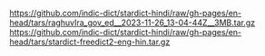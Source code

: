 https://github.com/indic-dict/stardict-hindi/raw/gh-pages/en-head/tars/raghuvIra_gov_ed__2023-11-26_13-04-44Z__3MB.tar.gz  
https://github.com/indic-dict/stardict-hindi/raw/gh-pages/en-head/tars/stardict-freedict2-eng-hin.tar.gz  
